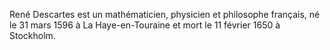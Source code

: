 René Descartes est un mathématicien, physicien et philosophe français, né le 31 mars 1596 à La Haye-en-Touraine et mort le 11 février 1650 à Stockholm. 